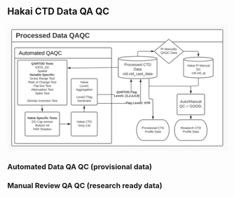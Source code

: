 ## Hakai CTD Data QA QC

<p align="center">
<img src="Hakai-ctd-processing-workflow-figure-4-qc.png" alt="QC" width="600"/>
</p>

### Automated Data QA QC (provisional data)

### Manual Review QA QC (research ready data)
